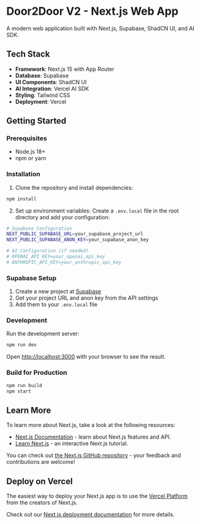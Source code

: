 # Door2Door V2 - Next.js Web App

A modern web application built with Next.js, Supabase, ShadCN UI, and AI SDK.

## Tech Stack

- **Framework**: Next.js 15 with App Router
- **Database**: Supabase
- **UI Components**: ShadCN UI
- **AI Integration**: Vercel AI SDK
- **Styling**: Tailwind CSS
- **Deployment**: Vercel

## Getting Started

### Prerequisites

- Node.js 18+
- npm or yarn

### Installation

1. Clone the repository and install dependencies:
```bash
npm install
```

2. Set up environment variables:
Create a `.env.local` file in the root directory and add your configuration:

```bash
# Supabase Configuration
NEXT_PUBLIC_SUPABASE_URL=your_supabase_project_url
NEXT_PUBLIC_SUPABASE_ANON_KEY=your_supabase_anon_key

# AI Configuration (if needed)
# OPENAI_API_KEY=your_openai_api_key
# ANTHROPIC_API_KEY=your_anthropic_api_key
```

### Supabase Setup

1. Create a new project at [Supabase](https://supabase.com)
2. Get your project URL and anon key from the API settings
3. Add them to your `.env.local` file

### Development

Run the development server:

```bash
npm run dev
```

Open [http://localhost:3000](http://localhost:3000) with your browser to see the result.

### Build for Production

```bash
npm run build
npm start
```

## Learn More

To learn more about Next.js, take a look at the following resources:

- [Next.js Documentation](https://nextjs.org/docs) - learn about Next.js features and API.
- [Learn Next.js](https://nextjs.org/learn) - an interactive Next.js tutorial.

You can check out [the Next.js GitHub repository](https://github.com/vercel/next.js) - your feedback and contributions are welcome!

## Deploy on Vercel

The easiest way to deploy your Next.js app is to use the [Vercel Platform](https://vercel.com/new?utm_medium=default-template&filter=next.js&utm_source=create-next-app&utm_campaign=create-next-app-readme) from the creators of Next.js.

Check out our [Next.js deployment documentation](https://nextjs.org/docs/app/building-your-application/deploying) for more details.
